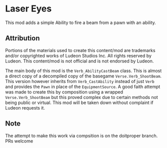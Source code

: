 # Laser Eyes

This mod adds a simple Ability to fire a beam from a pawn with an ability.

## Attribution
Portions of the materials used to create this content/mod are trademarks and/or copyrighted works of Ludeon Studios Inc. All rights reserved by Ludeon. This content/mod is not official and is not endorsed by Ludeon.

The main body of this mod is the `Verb_AbilityCastBeam` class. This is almost a direct copy of a decompiled copy of the basegame `Verse.Verb_ShootBeam`. This version however inherits from `Verb_CastAbility` instead of just `Verb` and provides the `Pawn` in place of the `EquipmentSource`.
A good faith attempt was made to create this by composition using a wrapped `Verse.Verb_ShootBeam` but this proved complex due to certain methods not being public or virtual.
This mod will be taken down without complaint if Ludeon requests it.

## Note
The attempt to make this work via compsition is on the doitproper branch. PRs welcome
